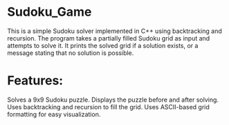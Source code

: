 # Sudoku_Game
This is a simple Sudoku solver implemented in C++ using backtracking and recursion. The program takes a partially filled Sudoku grid as input and attempts to solve it. It prints the solved grid if a solution exists, or a message stating that no solution is possible.
# Features:
Solves a 9x9 Sudoku puzzle. Displays the puzzle before and after solving. Uses backtracking and recursion to fill the grid. Uses ASCII-based grid formatting for easy visualization.
